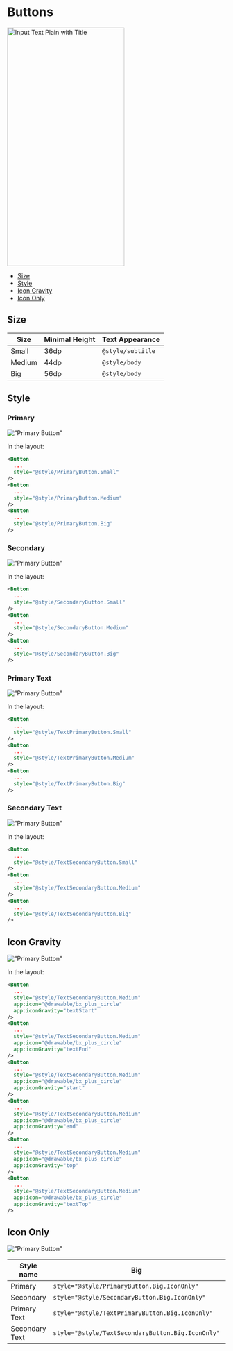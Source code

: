 # Buttons

<img width="270" height="550" alt="Input Text Plain with Title" src="buttons.gif" /> 

*   [Size](#size)
*   [Style](#style)
*   [Icon Gravity](#icon_gravity)
*   [Icon Only](#icon_only)

## Size
| Size      | Minimal Height      | Text Appearance |
| --------- | ------------------- | --------------- |
| Small     | 36dp                | `@style/subtitle`|
| Medium    | 44dp                | `@style/body`  |
| Big       | 56dp                | `@style/body`  |


## Style

### Primary ###
!["Primary Button"](primary_button.png)

In the layout:
```xml
<Button
  ...
  style="@style/PrimaryButton.Small"
/>
<Button
  ...
  style="@style/PrimaryButton.Medium"
/>
<Button
  ...
  style="@style/PrimaryButton.Big"
/>
```


### Secondary ###
!["Primary Button"](secondary_button.png)

In the layout:
```xml
<Button
  ...
  style="@style/SecondaryButton.Small"
/>
<Button
  ...
  style="@style/SecondaryButton.Medium"
/>
<Button
  ...
  style="@style/SecondaryButton.Big"
/>
```


### Primary Text ###
!["Primary Button"](primary_text_button.png)

In the layout:
```xml
<Button
  ...
  style="@style/TextPrimaryButton.Small"
/>
<Button
  ...
  style="@style/TextPrimaryButton.Medium"
/>
<Button
  ...
  style="@style/TextPrimaryButton.Big"
/>
```


### Secondary Text ###
!["Primary Button"](secondary_text_button.png)

In the layout:
```xml
<Button
  ...
  style="@style/TextSecondaryButton.Small"
/>
<Button
  ...
  style="@style/TextSecondaryButton.Medium"
/>
<Button
  ...
  style="@style/TextSecondaryButton.Big"
/>
```

## Icon Gravity

!["Primary Button"](icon_gravity_button.png)

In the layout:
```xml
<Button
  ...
  style="@style/TextSecondaryButton.Medium"
  app:icon="@drawable/bx_plus_circle"
  app:iconGravity="textStart"
/>
<Button
  ...
  style="@style/TextSecondaryButton.Medium"
  app:icon="@drawable/bx_plus_circle"
  app:iconGravity="textEnd"
/>
<Button
  ...
  style="@style/TextSecondaryButton.Medium"
  app:icon="@drawable/bx_plus_circle"
  app:iconGravity="start"
/>
<Button
  ...
  style="@style/TextSecondaryButton.Medium"
  app:icon="@drawable/bx_plus_circle"
  app:iconGravity="end"
/>
<Button
  ...
  style="@style/TextSecondaryButton.Medium"
  app:icon="@drawable/bx_plus_circle"
  app:iconGravity="top"
/>
<Button
  ...
  style="@style/TextSecondaryButton.Medium"
  app:icon="@drawable/bx_plus_circle"
  app:iconGravity="textTop"
/>
```


## Icon Only

!["Primary Button"](icon_only_button.png)

| Style name                    | Big                                                | Medium                                                | Small                                                  |
| ----------------------------- | -------------------------------------------------- | ----------------------------------------------------- | ------------------------------------------------------ | 
| Primary                       | `style="@style/PrimaryButton.Big.IconOnly"`        | `style="@style/PrimaryButton.Medium.IconOnly"`        | `style="@style/PrimaryButton.Small.IconOnly"`          |
| Secondary                     | `style="@style/SecondaryButton.Big.IconOnly"`      | `style="@style/SecondaryButton.Medium.IconOnly"`      | `style="@style/SecondaryButton.Small.IconOnly"`        |
| Primary Text                  | `style="@style/TextPrimaryButton.Big.IconOnly"`    | `style="@style/TextPrimaryButton.Medium.IconOnly"`    | `style="@style/TextPrimaryButton.Small.IconOnly"`      |
| Secondary Text                | `style="@style/TextSecondaryButton.Big.IconOnly"`  | `style="@style/TextSecondaryButton.Medium.IconOnly"`  | `style="@style/TextSecondaryButton.Small.IconOnly"`    |






